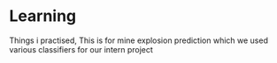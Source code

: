 # Learning
Things i practised, 
This is for mine explosion prediction which we used various classifiers for our intern project
